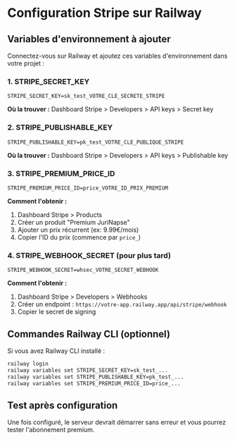 # Configuration Stripe sur Railway

## Variables d'environnement à ajouter

Connectez-vous sur Railway et ajoutez ces variables d'environnement dans votre projet :

### 1. STRIPE_SECRET_KEY
```
STRIPE_SECRET_KEY=sk_test_VOTRE_CLE_SECRETE_STRIPE
```
**Où la trouver :** Dashboard Stripe > Developers > API keys > Secret key

### 2. STRIPE_PUBLISHABLE_KEY  
```
STRIPE_PUBLISHABLE_KEY=pk_test_VOTRE_CLE_PUBLIQUE_STRIPE
```
**Où la trouver :** Dashboard Stripe > Developers > API keys > Publishable key

### 3. STRIPE_PREMIUM_PRICE_ID
```
STRIPE_PREMIUM_PRICE_ID=price_VOTRE_ID_PRIX_PREMIUM
```
**Comment l'obtenir :**
1. Dashboard Stripe > Products
2. Créer un produit "Premium JuriNapse" 
3. Ajouter un prix récurrent (ex: 9.99€/mois)
4. Copier l'ID du prix (commence par `price_`)

### 4. STRIPE_WEBHOOK_SECRET (pour plus tard)
```
STRIPE_WEBHOOK_SECRET=whsec_VOTRE_SECRET_WEBHOOK
```
**Comment l'obtenir :**
1. Dashboard Stripe > Developers > Webhooks
2. Créer un endpoint : `https://votre-app.railway.app/api/stripe/webhook`
3. Copier le secret de signing

## Commandes Railway CLI (optionnel)

Si vous avez Railway CLI installé :

```bash
railway login
railway variables set STRIPE_SECRET_KEY=sk_test_...
railway variables set STRIPE_PUBLISHABLE_KEY=pk_test_...
railway variables set STRIPE_PREMIUM_PRICE_ID=price_...
```

## Test après configuration

Une fois configuré, le serveur devrait démarrer sans erreur et vous pourrez tester l'abonnement premium.